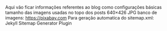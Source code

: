 Aqui vão ficar informações referentes ao blog como configurações básicas
tamanho das imagens usadas no topo dos posts 640×426 JPG
banco de imagens:
https://pixabay.com
Para geração automatica do sitemap.xml:
Jekyll Sitemap Generator Plugin